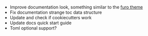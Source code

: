 * Improve documentation look, something similar to the [furo theme](https://github.com/pradyunsg/furo)
* Fix documentation strange toc data structure
* Update and check if cookiecutters work
* Update docs quick start guide
* Toml optional support?